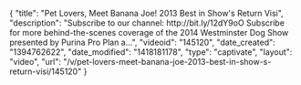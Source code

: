 {
    "title": "Pet Lovers, Meet Banana Joe! 2013 Best in Show's Return Visi",
    "description": "Subscribe to our channel: http:\/\/bit.ly\/12dY9oO Subscribe for more behind-the-scenes coverage of the 2014 Westminster Dog Show presented by Purina Pro Plan a...",
    "videoid": "145120",
    "date_created": "1394762622",
    "date_modified": "1418181178",
    "type": "captivate",
    "layout": "video",
    "url": "\/v\/pet-lovers-meet-banana-joe-2013-best-in-show-s-return-visi\/145120"
}